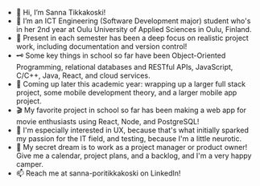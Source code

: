 - 👋 Hi, I’m Sanna Tikkakoski!
- 👀 I’m an ICT Engineering (Software Development major) student who's in her 2nd year at Oulu University of Applied Sciences in Oulu, Finland.
- 🏢 Present in each semester has been a deep focus on realistic project work, including documentation and version control!
- 🗝️ Some key things in school so far have been Object-Oriented Programming, relational databases and RESTful APIs, JavaScript, C/C++, Java, React, and cloud services.
- 🤖 Coming up later this academic year: wrapping up a larger full stack project, some mobile development theory, and a larger mobile app project.
- 🎬 My favorite project in school so far has been making a web app for movie enthusiasts using React, Node, and PostgreSQL!
- 💞️ I'm especially interested in UX, because that's what initially sparked my passion for the IT field, and testing, because I'm a little neurotic.
- 🫣 My secret dream is to work as a project manager or product owner! Give me a calendar, project plans, and a backlog, and I'm a very happy camper.
- 📫 Reach me at sanna-poritikkakoski on LinkedIn!

<!---
sannatikk/sannatikk is a ✨ special ✨ repository because its `README.md` (this file) appears on your GitHub profile.
You can click the Preview link to take a look at your changes.
--->
